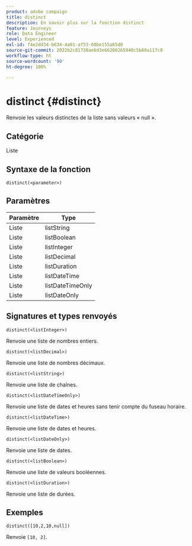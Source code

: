 ```yaml
---
product: adobe campaign
title: distinct
description: En savoir plus sur la fonction distinct
feature: Journeys
role: Data Engineer
level: Experienced
exl-id: f4e2dd34-b634-4a91-af53-60be155a65d0
source-git-commit: 2022b2c81738ae6d3e66280265948c5b88a117c8
workflow-type: ht
source-wordcount: '90'
ht-degree: 100%

---
```


# distinct {#distinct}

Renvoie les valeurs distinctes de la liste sans valeurs « null ».

## Catégorie

Liste

## Syntaxe de la fonction

`distinct(<parameter>)`

## Paramètres

| Paramètre | Type |
|-----------|------------------|
| Liste | listString |
| Liste | listBoolean |
| Liste | listInteger |
| Liste | listDecimal |
| Liste | listDuration |
| Liste | listDateTime |
| Liste | listDateTimeOnly |
| Liste | listDateOnly |

## Signatures et types renvoyés

`distinct(<listInteger>)`

Renvoie une liste de nombres entiers.

`distinct(<listDecimal>)`

Renvoie une liste de nombres décimaux.

`distinct(<listString>)`

Renvoie une liste de chaînes.

`distinct(<listDateTimeOnly>)`

Renvoie une liste de dates et heures sans tenir compte du fuseau horaire.

`distinct(<listDateTime>)`

Renvoie une liste de dates et heures.

`distinct(<listDateOnly>)`

Renvoie une liste de dates.

`distinct(<listBoolean>)`

Renvoie une liste de valeurs booléennes.

`distinct(<listDuration>)`

Renvoie une liste de durées.

## Exemples

`distinct([10,2,10,null])`

Renvoie `[10, 2]`.
